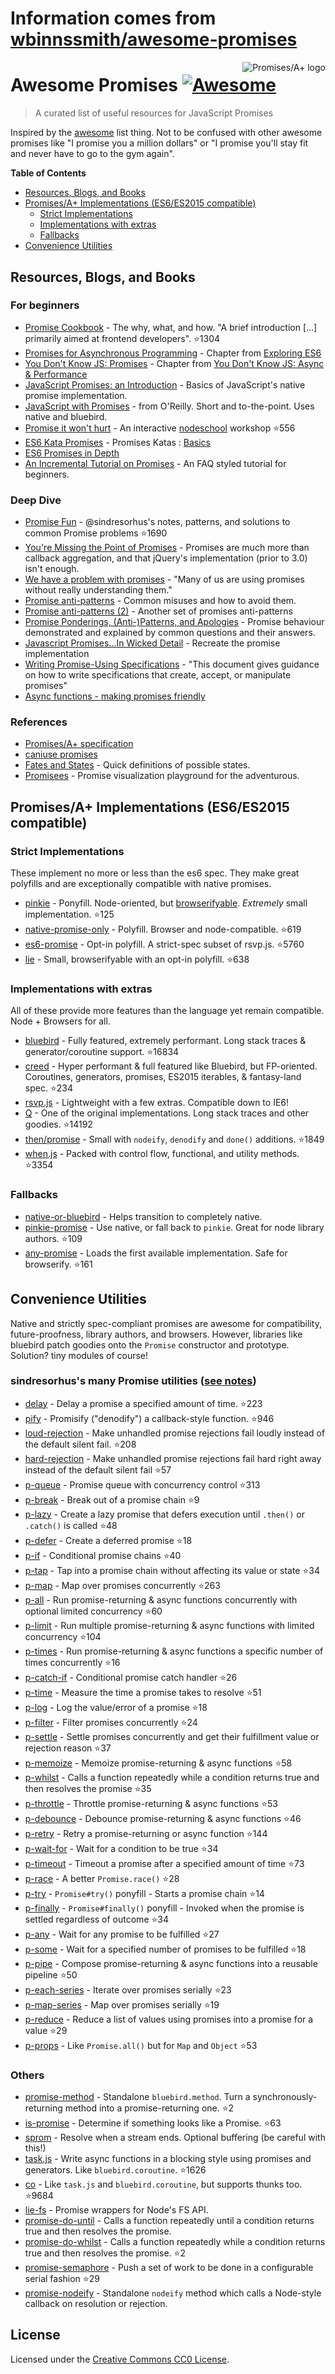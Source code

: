 # Information comes from [wbinnssmith/awesome-promises](https://github.com/wbinnssmith/awesome-promises)
<a href="https://promisesaplus.com/">
    <img src="https://promisesaplus.com/assets/logo-small.png" alt="Promises/A+ logo" align="right" />
</a>

# Awesome Promises [![Awesome](https://cdn.rawgit.com/sindresorhus/awesome/d7305f38d29fed78fa85652e3a63e154dd8e8829/media/badge.svg)](https://github.com/sindresorhus/awesome)

> A curated list of useful resources for JavaScript Promises

Inspired by the [awesome](https://github.com/sindresorhus/awesome) list thing. Not to be confused with other awesome promises like "I promise you a million dollars" or "I promise you'll stay fit and never have to go to the gym again".

**Table of Contents**

- [Resources, Blogs, and Books](#resources-blogs-and-books)
- [Promises/A+ Implementations (ES6/ES2015 compatible)](#promisesa-implementations-es6es2015-compatible)
  - [Strict Implementations](#strict-implementations)
  - [Implementations with extras](#implementations-with-extras)
  - [Fallbacks](#fallbacks)
- [Convenience Utilities](#convenience-utilities)

## Resources, Blogs, and Books

### For beginners
* [Promise Cookbook](https://github.com/mattdesl/promise-cookbook) - The why, what, and how. "A brief introduction [...] primarily aimed at frontend developers". :star:1304
* [Promises for Asynchronous Programming](http://exploringjs.com/es6/ch_promises.html) - Chapter from [Exploring ES6](http://exploringjs.com/)
* [You Don't Know JS: Promises](https://github.com/getify/You-Dont-Know-JS/blob/master/async%20&%20performance/ch3.md) - Chapter from [You Don't Know JS: Async & Performance](https://github.com/getify/You-Dont-Know-JS/tree/master/async%20%26%20performance)
* [JavaScript Promises: an Introduction](https://developers.google.com/web/fundamentals/getting-started/primers/promises) - Basics of JavaScript's native promise implementation.
* [JavaScript with Promises](http://shop.oreilly.com/product/0636920032151.do) - from O'Reilly. Short and to-the-point. Uses native and bluebird.
* [Promise it won't hurt](https://github.com/stevekane/promise-it-wont-hurt) - An interactive [nodeschool](https://nodeschool.io/) workshop :star:556
* [ES6 Kata Promises](http://es6katas.org/) - Promises Katas : [Basics](http://tddbin.com/#?kata=es6/language/promise/basics)
* [ES6 Promises in Depth](https://ponyfoo.com/articles/es6-promises-in-depth)
* [An Incremental Tutorial on Promises](http://www.sohamkamani.com/blog/2016/08/28/incremenal-tutorial-to-promises/) - An FAQ styled tutorial for beginners.

### Deep Dive
* [Promise Fun](https://github.com/sindresorhus/promise-fun) - @sindresorhus's notes, patterns, and solutions to common Promise problems :star:1690
* [You're Missing the Point of Promises](https://blog.domenic.me/youre-missing-the-point-of-promises/) - Promises are much more than callback aggregation, and that jQuery's implementation (prior to 3.0) isn't enough.
* [We have a problem with promises](https://pouchdb.com/2015/05/18/we-have-a-problem-with-promises.html) - "Many of us are using promises without really understanding them."
* [Promise anti-patterns](https://github.com/petkaantonov/bluebird/wiki/Promise-anti-patterns) - Common misuses and how to avoid them.
* [Promise anti-patterns (2)](http://taoofcode.net/promise-anti-patterns/) - Another set of promises anti-patterns
* [Promise Ponderings, (Anti-)Patterns, and Apologies](https://sdgluck.github.io/2015/08/24/promise-ponderings-patterns-apologies/) - Promise behaviour demonstrated and explained by common questions and their answers.
* [Javascript Promises...In Wicked Detail](http://www.mattgreer.org/articles/promises-in-wicked-detail/) - Recreate the promise implementation
* [Writing Promise-Using Specifications](https://www.w3.org/2001/tag/doc/promises-guide) - "This document gives guidance on how to write specifications that create, accept, or manipulate promises"
* [Async functions - making promises friendly](https://developers.google.com/web/fundamentals/getting-started/primers/async-functions)

### References
* [Promises/A+ specification](https://promisesaplus.com/)
* [caniuse promises](http://caniuse.com/#feat=promises)
* [Fates and States](https://github.com/domenic/promises-unwrapping/blob/master/docs/states-and-fates.md) - Quick definitions of possible states.
* [Promisees](https://bevacqua.github.io/promisees/) - Promise visualization playground for the adventurous.

## Promises/A+ Implementations (ES6/ES2015 compatible)

### Strict Implementations
These implement no more or less than the es6 spec. They make great polyfills and are exceptionally compatible with native promises.

* [pinkie](https://github.com/floatdrop/pinkie) - Ponyfill. Node-oriented, but [browserifyable](https://github.com/substack/node-browserify). *Extremely* small implementation. :star:125
* [native-promise-only](https://github.com/getify/native-promise-only) - Polyfill. Browser and node-compatible. :star:619
* [es6-promise](https://github.com/stefanpenner/es6-promise) - Opt-in polyfill. A strict-spec subset of rsvp.js. :star:5760
* [lie](https://github.com/calvinmetcalf/lie) - Small, browserifyable with an opt-in polyfill. :star:638

### Implementations with extras
All of these provide more features than the language yet remain compatible. Node + Browsers for all.

* [bluebird](https://github.com/petkaantonov/bluebird) - Fully featured, extremely performant. Long stack traces & generator/coroutine support. :star:16834
* [creed](https://github.com/briancavalier/creed) - Hyper performant & full featured like Bluebird, but FP-oriented. Coroutines, generators, promises, ES2015 iterables, & fantasy-land spec. :star:234
* [rsvp.js](https://github.com/tildeio/rsvp.js/) - Lightweight with a few extras. Compatible down to IE6!
* [Q](https://github.com/kriskowal/q) - One of the original implementations. Long stack traces and other goodies. :star:14192
* [then/promise](https://github.com/then/promise) - Small with `nodeify`, `denodify` and `done()` additions. :star:1849
* [when.js](https://github.com/cujojs/when) - Packed with control flow, functional, and utility methods. :star:3354


### Fallbacks
* [native-or-bluebird](https://www.npmjs.com/package/native-or-bluebird) - Helps transition to completely native.
* [pinkie-promise](https://github.com/floatdrop/pinkie-promise) - Use native, or fall back to `pinkie`. Great for node library authors. :star:109
* [any-promise](https://github.com/kevinbeaty/any-promise) - Loads the first available implementation. Safe for browserify. :star:161

## Convenience Utilities
Native and strictly spec-compliant promises are awesome for compatibility, future-proofness, library authors, and browsers. However, libraries like bluebird patch goodies onto the `Promise` constructor and prototype. Solution? tiny modules of course!

### sindresorhus's many Promise utilities ([see notes](https://github.com/sindresorhus/promise-fun))
* [delay](https://github.com/sindresorhus/delay) - Delay a promise a specified amount of time. :star:223
* [pify](https://github.com/sindresorhus/pify) - Promisify ("denodify") a callback-style function. :star:946
* [loud-rejection](https://github.com/sindresorhus/loud-rejection) - Make unhandled promise rejections fail loudly instead of the default silent fail. :star:208
* [hard-rejection](https://github.com/sindresorhus/hard-rejection) - Make unhandled promise rejections fail hard right away instead of the default silent fail :star:57
* [p-queue](https://github.com/sindresorhus/p-queue) - Promise queue with concurrency control :star:313
* [p-break](https://github.com/sindresorhus/p-break) - Break out of a promise chain :star:9
* [p-lazy](https://github.com/sindresorhus/p-lazy) - Create a lazy promise that defers execution until `.then()` or `.catch()` is called :star:48
* [p-defer](https://github.com/sindresorhus/p-defer) - Create a deferred promise :star:18
* [p-if](https://github.com/sindresorhus/p-if) - Conditional promise chains :star:40
* [p-tap](https://github.com/sindresorhus/p-tap) - Tap into a promise chain without affecting its value or state :star:34
* [p-map](https://github.com/sindresorhus/p-map) - Map over promises concurrently :star:263
* [p-all](https://github.com/sindresorhus/p-all) - Run promise-returning & async functions concurrently with optional limited concurrency :star:60
* [p-limit](https://github.com/sindresorhus/p-limit) - Run multiple promise-returning & async functions with limited concurrency :star:104
* [p-times](https://github.com/sindresorhus/p-times) - Run promise-returning & async functions a specific number of times concurrently :star:16
* [p-catch-if](https://github.com/sindresorhus/p-catch-if) - Conditional promise catch handler :star:26
* [p-time](https://github.com/sindresorhus/p-time) - Measure the time a promise takes to resolve :star:51
* [p-log](https://github.com/sindresorhus/p-log) - Log the value/error of a promise :star:18
* [p-filter](https://github.com/sindresorhus/p-filter) - Filter promises concurrently :star:24
* [p-settle](https://github.com/sindresorhus/p-settle) - Settle promises concurrently and get their fulfillment value or rejection reason :star:37
* [p-memoize](https://github.com/sindresorhus/p-memoize) - Memoize promise-returning & async functions :star:58
* [p-whilst](https://github.com/sindresorhus/p-whilst) - Calls a function repeatedly while a condition returns true and then resolves the promise :star:35
* [p-throttle](https://github.com/sindresorhus/p-throttle) - Throttle promise-returning & async functions :star:53
* [p-debounce](https://github.com/sindresorhus/p-debounce) - Debounce promise-returning & async functions :star:46
* [p-retry](https://github.com/sindresorhus/p-retry) - Retry a promise-returning or async function :star:144
* [p-wait-for](https://github.com/sindresorhus/p-wait-for) - Wait for a condition to be true :star:34
* [p-timeout](https://github.com/sindresorhus/p-timeout) - Timeout a promise after a specified amount of time :star:73
* [p-race](https://github.com/sindresorhus/p-race) - A better `Promise.race()` :star:28
* [p-try](https://github.com/sindresorhus/p-try) - `Promise#try()` ponyfill - Starts a promise chain :star:14
* [p-finally](https://github.com/sindresorhus/p-finally) - `Promise#finally()` ponyfill - Invoked when the promise is settled regardless of outcome :star:34
* [p-any](https://github.com/sindresorhus/p-any) - Wait for any promise to be fulfilled :star:27
* [p-some](https://github.com/sindresorhus/p-some) - Wait for a specified number of promises to be fulfilled :star:18
* [p-pipe](https://github.com/sindresorhus/p-pipe) - Compose promise-returning & async functions into a reusable pipeline :star:50
* [p-each-series](https://github.com/sindresorhus/p-each-series) - Iterate over promises serially :star:23
* [p-map-series](https://github.com/sindresorhus/p-map-series) - Map over promises serially :star:19
* [p-reduce](https://github.com/sindresorhus/p-reduce) - Reduce a list of values using promises into a promise for a value :star:29
* [p-props](https://github.com/sindresorhus/p-props) - Like `Promise.all()` but for `Map` and `Object` :star:53

### Others
* [promise-method](https://github.com/wbinnssmith/promise-method) - Standalone `bluebird.method`. Turn a synchronously-returning method into a promise-returning one. :star:2
* [is-promise](https://github.com/then/is-promise) - Determine if something looks like a Promise. :star:63
* [sprom](https://github.com/then/sprom) - Resolve when a stream ends. Optional buffering (be careful with this!)
* [task.js](https://github.com/mozilla/task.js) - Write async functions in a blocking style using promises and generators. Like `bluebird.coroutine`. :star:1626
* [co](https://github.com/tj/co) - Like `task.js` and `bluebird.coroutine`, but supports thunks too. :star:9684
* [lie-fs](https://www.npmjs.com/package/lie-fs) - Promise wrappers for Node's FS API.
* [promise-do-until](https://github.com/busterc/promise-do-until) - Calls a function repeatedly until a condition returns true and then resolves the promise.
* [promise-do-whilst](https://github.com/busterc/promise-do-whilst) - Calls a function repeatedly while a condition returns true and then resolves the promise. :star:2
* [promise-semaphore](https://github.com/samccone/promise-semaphore) - Push a set of work to be done in a configurable serial fashion :star:29
* [promise-nodeify](https://github.com/kevinoid/promise-nodeify) - Standalone `nodeify` method which calls a Node-style callback on resolution or rejection.

## License
Licensed under the [Creative Commons CC0 License](https://creativecommons.org/publicdomain/zero/1.0/).

